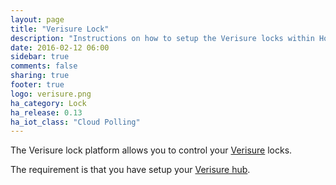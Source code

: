 ```yaml
---
layout: page
title: "Verisure Lock"
description: "Instructions on how to setup the Verisure locks within Home Assistant."
date: 2016-02-12 06:00
sidebar: true
comments: false
sharing: true
footer: true
logo: verisure.png
ha_category: Lock
ha_release: 0.13
ha_iot_class: "Cloud Polling"
---
```



The Verisure lock platform allows you to control your [Verisure](https://www.verisure.com/) locks.

The requirement is that you have setup your [Verisure hub](/components/verisure/).

